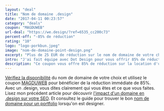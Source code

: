 ```yaml
---
layout: "deal"
title: "Nom de domaine .design"
date: "2017-04-11 00:23:57"
category: "deals"
coupon: "MAGDUWEB"
url-deal: "https://we.design/?ref=6535_cc200c73"
percent-off: "-85% de réduction"
rating: "10"
logo: "logo-porkbun.jpeg"
image: "nom-de-domaine-point-design.png"
excerpt: "Plus de 25 EUR de réduction sur le nom de domaine de votre choix avec l'extension en .design."
intro: "J'ai fait équipe avec Dot Design pour vous offrir 85% de réduction sur les noms de domaine en .design. Utilisez le coupon de réduction [MAGDUWEB](https://we.design/?ref=6535_cc200c73) pour obtenir le nom de domaine de votre choix pour 4 EUR durant la première année."
description: "Ce coupon vous offre 85% de réduction sur la location d'un nom de domaine en .design. Economisez 25 EUR sur la 1ère année d'abonnement."
---
```

[Vérifiez la disponibilité](https://we.design/?ref=6535_cc200c73) du nom de domaine de votre choix et utilisez le coupon [MAGDUWEB](https://we.design/?ref=6535_cc200c73) pour bénéficier de la réduction immédiate de 85%. Avec un .design, vous dites clairement qui vous êtes et ce que vous faites. Lisez mon précédent article pour découvrir [l'impact d'un domaine en .design sur votre SEO](http://www.magazineduwebdesign.com/conseils/guides/comment-obtenir-son-nom-de-domaine-gratuit-extension-design-et-impact-seo/). Et consultez le guide pour trouver le bon [nom de domaine pour un portfolio](http://www.magazineduwebdesign.com/conseils/guides/comment-choisir-le-nom-de-domaine-de-son-portfolio/) lorsqu'on est designer.
